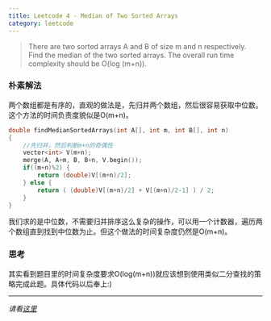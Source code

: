 ```yaml
---
title: Leetcode 4 - Median of Two Sorted Arrays
category: leetcode
---
```


> There are two sorted arrays A and B of size m and n respectively. Find the median of the two sorted arrays. The overall run time complexity should be O(log (m+n)).

### 朴素解法
两个数组都是有序的，直观的做法是，先归并两个数组，然后很容易获取中位数。这个方法的时间负责度貌似是O(m+n)。


```cpp
double findMedianSortedArrays(int A[], int m, int B[], int n)
{
    //先归并，然后判断m+n的奇偶性
    vector<int> V(m+n);
    merge(A, A+m, B, B+n, V.begin());
    if((m+n)%2) {
        return (double)V[(m+n)/2];
    } else {
        return ( (double)V[(m+n)/2] + V[(m+n)/2-1] ) / 2;
    }
}
```

我们求的是中位数，不需要归并排序这么复杂的操作，可以用一个计数器，遍历两个数组直到找到中位数为止。但这个做法的时间复杂度仍然是O(m+n)。

### 思考
其实看到题目里的时间复杂度要求O(log(m+n))就应该想到使用类似二分查找的策略完成此题。具体代码以后奉上:)

---
*请看[这里](https://leetcode.com/submissions/detail/22540657/)*
